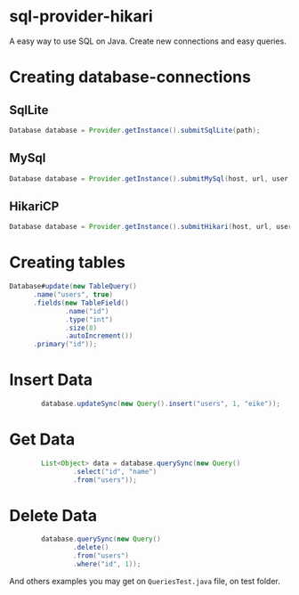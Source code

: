 # sql-provider-hikari
A easy way to use SQL on Java. Create new connections and easy queries.

# Creating database-connections

## SqlLite

```java
Database database = Provider.getInstance().submitSqlLite(path);
```

## MySql

```java
Database database = Provider.getInstance().submitMySql(host, url, user, password);
```

## HikariCP

```java
Database database = Provider.getInstance().submitHikari(host, url, user, password);
```

# Creating tables

```java
Database#update(new TableQuery()
      .name("users", true)
      .fields(new TableField()
              .name("id")
              .type("int")
              .size(8)
              .autoIncrement())
      .primary("id"));
```

# Insert Data

```java
        database.updateSync(new Query().insert("users", 1, "eike"));
```

# Get Data

```java
        List<Object> data = database.querySync(new Query()
                .select("id", "name")
                .from("users"));
```

# Delete Data

```java
        database.querySync(new Query()
                .delete()
                .from("users")
                .where("id", 1));
```

And others examples you may get on `QueriesTest.java` file, on test folder.


